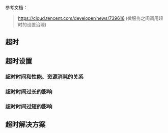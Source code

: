 参考文档：
> https://cloud.tencent.com/developer/news/739616 (微服务之间调用超时的设置治理)

## 超时



## 超时设置

### 超时时间和性能、资源消耗的关系

### 超时时间过长的影响

### 超时时间过短的影响




## 超时解决方案